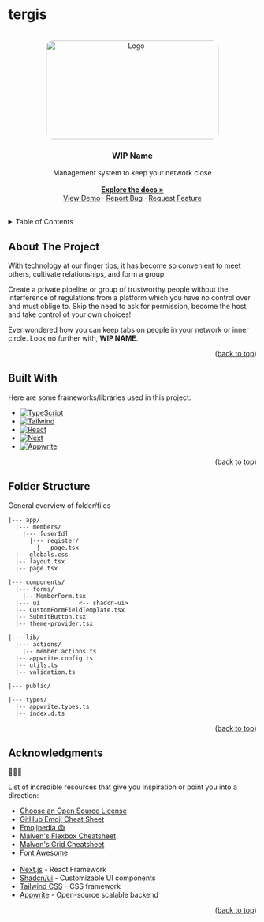 # tergis


<!-- PROJECT LOGO -->
<br />
<div align="center" id='readme-top'>
  <img src="https://cdn.dribbble.com/users/5030338/screenshots/11158900/media/4a1c09cd612996098031920bf821a9ea.gif" alt="Logo" target='blank' width="350" height="200" style='border-radius: 1em'>

  <h3 align="center">WIP Name</h3>

  <p align="center">
    Management system to keep your network close
    <br />
    <br />
    <a href="https://github.com/WackyChomp/tergis"><strong>Explore the docs »</strong></a>
    <br />
    <a href="https://github.com/WackyChomp/tergis">View Demo</a>
    ·
    <a href="https://github.com/WackyChomp/tergis/issues">Report Bug</a>
    ·
    <a href="https://github.com/WackyChomp/tergis/issues">Request Feature</a>
  </p>
</div>

<br />


<!-- TABLE OF CONTENTS -->
<details>
  <summary>Table of Contents</summary>
  <ol>
    <li><a href="#about-the-project">About The Project</a></li>
    <li><a href="#built-with">Built With</a></li>
    <li><a href="#folder-structure">Folder Structure</a></li>
    <li><a href="#acknowledgments">Acknowledgments</a></li>
    <!--<li><a href="#"></a></li>-->
    <!--<li><a href="#"></a></li>-->
  </ol>
</details>


## About The Project
With technology at our finger tips, it has become so convenient to meet others, cultivate relationships, and form a group. 

Create a private pipeline or group of trustworthy people without the interference of regulations from a platform which you have no control over and must oblige to. Skip the need to ask for permission, become the host, and take control of your own choices!

Ever wondered how you can keep tabs on people in your network or inner circle. Look no further with, <b>WIP NAME</b>.

<p align="right">(<a href="#readme-top">back to top</a>)</p>



<!-- BUILT WITH -->
## Built With
Here are some frameworks/libraries used in this project:
* [![TypeScript][TypeScript]][TypeScript-url]
* [![Tailwind][Tailwind.css]][Tailwind-url]
* [![React][React.js]][React-url]
* [![Next][Next.js]][Next-url]
* [![Appwrite][Appwrite]][Appwrite-url]

<p align="right">(<a href="#readme-top">back to top</a>)</p>



## Folder Structure
General overview of folder/files
```
|--- app/
  |--- members/
    |--- [userId]
      |--- register/
        |-- page.tsx
  |-- globals.css
  |-- layout.tsx
  |-- page.tsx

|--- components/
  |--- forms/
    |-- MemberForm.tsx
  |--- ui           <-- shadcn-ui>
  |-- CustomFormFieldTemplate.tsx
  |-- SubmitButton.tsx
  |-- theme-provider.tsx

|--- lib/
  |--- actions/
    |-- member.actions.ts
  |-- appwrite.config.ts
  |-- utils.ts
  |-- validation.ts

|--- public/

|--- types/
  |-- appwrite.types.ts
  |-- index.d.ts
```
<p align="right">(<a href="#readme-top">back to top</a>)</p>


<!-- ACKNOWLEDGMENTS -->
## Acknowledgments 
🌟🤗🌟

List of incredible resources that give you inspiration or point you into a direction:

* [Choose an Open Source License](https://choosealicense.com)
* [GitHub Emoji Cheat Sheet](https://www.webpagefx.com/tools/emoji-cheat-sheet)
* [Emojipedia 😱](https://emojipedia.org/smileys)
* [Malven's Flexbox Cheatsheet](https://flexbox.malven.co/)
* [Malven's Grid Cheatsheet](https://grid.malven.co/)
* [Font Awesome](https://fontawesome.com)
<br><br>
* [Next.js](https://nextjs.org/) - React Framework
* [Shadcn/ui](https://ui.shadcn.com/docs) - Customizable UI components
* [Tailwind CSS](https://tailwindcss.com/docs/installation) - CSS framework
* [Appwrite](https://appwrite.io/) - Open-source scalable backend

<p align="right">(<a href="#readme-top">back to top</a>)</p>



[Next.js]: https://img.shields.io/badge/next.js-000000?style=for-the-badge&logo=nextdotjs&logoColor=white
[Next-url]: https://nextjs.org/
[TypeScript]: https://img.shields.io/badge/TypeScript-007ACC?style=for-the-badge&logo=typescript&logoColor=white
[TypeScript-url]: https://www.typescriptlang.org/

[React.js]: https://img.shields.io/badge/React-20232A?style=for-the-badge&logo=react&logoColor=61DAFB
[React-url]: https://reactjs.org/
[Tailwind.css]: https://img.shields.io/badge/Tailwind_CSS-38B2AC?style=for-the-badge&logo=tailwind-css&logoColor=white
[Tailwind-url]: https://tailwindcss.com/

[Appwrite]: https://img.shields.io/badge/Appwrite-%23FD366E.svg?style=for-the-badge&logo=appwrite&logoColor=white
[Appwrite-url]: https://appwrite.io/
